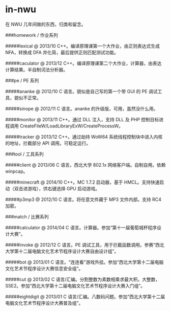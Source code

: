 # in-nwu
在 NWU 几年间做的东西，归类和留念。


###homework  /  作业系列

#####lexical   @ 2013/10
C++。编译原理课第一个大作业，由正则表达式生成 NFA，转换成 DFA 并化简，最后提供正则匹配测试功能。

#####caculator   @ 2013/12
C++。编译原理课第二个大作业，计算器，由表达计算结果。半自制词法分析器。


###pe  /  PE 系列

#####ananke   @ 2012/10
C 语言。貌似是自己写的第一个带 GUI 的 PE 调试工具，貌似不正常。

#####sinope   @ 2012/11
C 语言。ananke 的升级版，可用，虽然没什么用。

#####monitor   @ 2013/11
C++。通过 DLL 注入，支持 DLL 及 PHP 控制目标进程调用 CreateFileW/LoadLibraryExW/CreateProcessW。

#####tracker   @ 2013/12
C++。通过劫持 WoW64 系统线程控制块中进入内核的地址，拦截部分 API 调用。可稳定运行。


###tool  /  工具系列

#####client   @ 2013/06
C 语言。西北大学 802.1x 网络客户端。自制自用。依赖 winpcap。

#####minecraft   @ 2014/10
C++。MC 1.7.2 启动器，基于 HMCL。支持快速启动（双击进游戏），供右键选择 GPU 启动游戏。

#####p3mp3   @ 2012/10
C 语言。将任意文件藏于 MP3 文件内部。支持 RC4 加密。


###match  /  比赛系列

#####calculator   @ 2014/04
C 语言。计算器。参加“第十一届葡萄城杯程序设计大赛”。

#####invoke   @ 2012/12
C 语言。PE 调试工具，用于拦截函数调用。参赛“西北大学第十二届电脑文化艺术节程序设计大赛自由设计组”。

#####bot   @ 2013/01
C 语言。“连连看”游戏外挂。参加“西北大学第十二届电脑文化艺术节程序设计大赛信息安全组”。

#####cut   @ 2013/02
C 语言/汇编。分割整数为素数相乘求最大积。大整数，SSE2。参加“西北大学第十二届电脑文化艺术节程序设计大赛入门组”。

#####eightdigit   @ 2013/01
C 语言/汇编。八数码问题。参加“西北大学第十二届电脑文化艺术节程序设计大赛普及组”。


